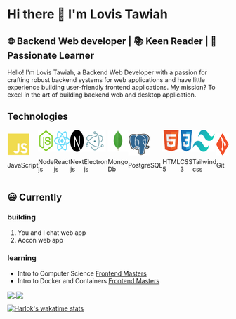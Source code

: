 # Hi there 👋 I'm Lovis Tawiah

## 🌐 Backend Web developer | 📚 Keen Reader | 🧠 Passionate Learner

 Hello! I'm Lovis Tawiah, a Backend Web Developer with a passion for crafting robust backend systems for web applications and have little experience building user-friendly frontend applications. My mission? To excel in the art of building backend web and desktop application.

## Technologies

<section style="display:flex; justify-content:space-around;">
<section style ="display: flex; flex-direction: column; justify-content: center;">
<img src="./img/javascript-plain.svg" alt="javascript" width="50px" height="50px" />
<p>JavaScript</p>
</section>
<section style ="display: flex; flex-direction: column; justify-content: center;">
<img src="./img/nodejs-original.svg" alt="javascript" width="50px" height="50px" />
<p>Node js</p>
</section>
<section style ="display: flex; flex-direction: column; justify-content: center;">
<img src="./img/react-original.svg" alt="javascript" width="50px" height="50px" />
<p>React js</p>
</section>
<section style ="display: flex; flex-direction: column; justify-content: center;">
<img src="./img/nextjs-original.svg" alt="javascript" width="50px" height="50px" />
<p>Next js</p>
</section>
<section style ="display: flex; flex-direction: column; justify-content: center;">
<img src="./img/electron-original.svg" alt="javascript" width="50px" height="50px" />
<p>Electron js</p>
</section>
<section style ="display: flex; flex-direction: column; justify-content: center;">
<img src="./img/mongodb-original.svg" alt="javascript" width="50px" height="50px" />
<p>Mongo Db</p>
</section>
<section style ="display: flex; flex-direction: column; justify-content: center;">
<img src="./img/postgresql-original.svg" alt="javascript" width="50px" height="50px" />
<p>PostgreSQL</p>
</section>
<section style ="display: flex; flex-direction: column; justify-content: center;">
<img src="./img/html5-original.svg" alt="javascript" width="50px" height="50px" />
<p>HTML 5</p>
</section>
<section style ="display: flex; flex-direction: column; justify-content: center;">
<img src="./img/css3-original.svg" alt="javascript" width="50px" height="50px" />
<p>CSS 3</p>
</section>
<section style ="display: flex; flex-direction: column; justify-content: center;">
<img src="./img/tailwind-css.svg" alt="javascript" width="50px" height="50px" />
<p>Tailwind css</p>
</section>
<section style ="display: flex; flex-direction: column; justify-content: center;">
<img src="./img/git-original.svg" alt="javascript" width="50px" height="50px" />
<p>Git</p>
</section>
</section>

## 😃 Currently

### building

 1. You and I chat web app
 2. Accon web app

### learning

- Intro to Computer Science [Frontend Masters](https://frontendmasters.com/)
- Intro to Docker and Containers [Frontend Masters](https://frontendmasters.com/)

<a href="https://github.com/lovistawiah/">
  <img height=200 align="center" src="https://github-readme-stats.vercel.app/api?username=lovistawiah&show_icons=true" />
</a>
<a href="https://github.com/lovistawiah/">
  <img height=200 align="center" src="https://github-readme-stats.vercel.app/api/top-langs?username=lovistawiah&layout=compact&langs_count=8&card_width=320" />
</a>

[![Harlok's wakatime stats](https://github-readme-stats.vercel.app/api/wakatime?username=lovistawiah)](https://github.com/lovistawiah/)

